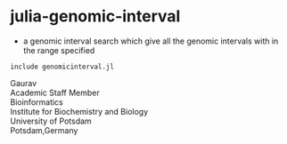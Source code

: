 # julia-genomic-interval

 - a genomic interval search which give all the genomic intervals with in the range specified

```
include genomicinterval.jl
```

Gaurav \
Academic Staff Member \
Bioinformatics \
Institute for Biochemistry and Biology \
University of Potsdam \
Potsdam,Germany
